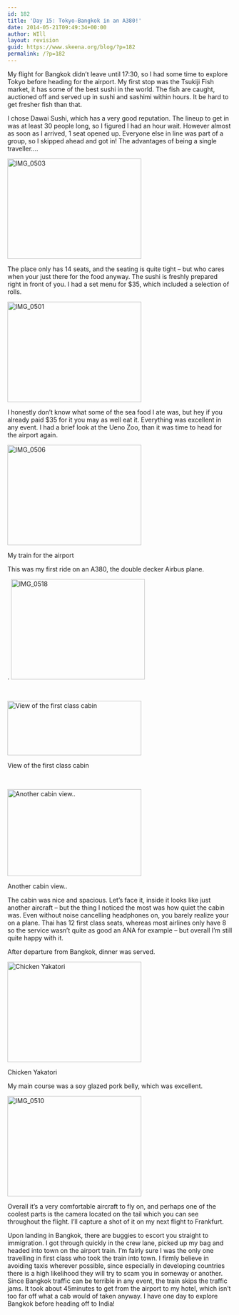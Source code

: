 ```yaml
---
id: 182
title: 'Day 15: Tokyo-Bangkok in an A380!'
date: 2014-05-21T09:49:34+00:00
author: WIll
layout: revision
guid: https://www.skeena.org/blog/?p=182
permalink: /?p=182
---
```

My flight for Bangkok didn&#8217;t leave until 17:30, so I had some time to explore Tokyo before heading for the airport. My first stop was the Tsukiji Fish market, it has some of the best sushi in the world. The fish are caught, auctioned off and served up in sushi and sashimi within hours. It be hard to get fresher fish than that.

I chose Dawai Sushi, which has a very good reputation. The lineup to get in was at least 30 people long, so I figured I had an hour wait. However almost as soon as I arrived, 1 seat opened up. Everyone else in line was part of a group, so I skipped ahead and got in! The advantages of being a single traveller&#8230;.

[<img loading="lazy" class="alignnone size-medium wp-image-174" src="https://www.skeena.org/blog/wp-content/uploads/2014/05/IMG_0503-300x225.jpg" alt="IMG_0503" width="300" height="225" srcset="https://www.skeena.org/blog/wp-content/uploads/2014/05/IMG_0503-300x225.jpg 300w, https://www.skeena.org/blog/wp-content/uploads/2014/05/IMG_0503-1024x768.jpg 1024w, https://www.skeena.org/blog/wp-content/uploads/2014/05/IMG_0503-500x375.jpg 500w, https://www.skeena.org/blog/wp-content/uploads/2014/05/IMG_0503.jpg 1632w" sizes="(max-width: 300px) 100vw, 300px" />](https://www.skeena.org/blog/wp-content/uploads/2014/05/IMG_0503.jpg)

The place only has 14 seats, and the seating is quite tight &#8211; but who cares when your just there for the food anyway. The sushi is freshly prepared right in front of you. I had a set menu for $35, which included a selection of rolls.

[<img loading="lazy" class="alignnone size-medium wp-image-175" src="https://www.skeena.org/blog/wp-content/uploads/2014/05/IMG_0501-300x225.jpg" alt="IMG_0501" width="300" height="225" srcset="https://www.skeena.org/blog/wp-content/uploads/2014/05/IMG_0501-300x225.jpg 300w, https://www.skeena.org/blog/wp-content/uploads/2014/05/IMG_0501-1024x768.jpg 1024w, https://www.skeena.org/blog/wp-content/uploads/2014/05/IMG_0501-500x375.jpg 500w" sizes="(max-width: 300px) 100vw, 300px" />](https://www.skeena.org/blog/wp-content/uploads/2014/05/IMG_0501.jpg)

I honestly don&#8217;t know what some of the sea food I ate was, but hey if you already paid $35 for it you may as well eat it. Everything was excellent in any event. I had a brief look at the Ueno Zoo, than it was time to head for the airport again.

<div id="attachment_176" style="width: 310px" class="wp-caption alignnone">
  <a href="https://www.skeena.org/blog/wp-content/uploads/2014/05/IMG_0506.jpg"><img aria-describedby="caption-attachment-176" loading="lazy" class="wp-image-176 size-medium" src="https://www.skeena.org/blog/wp-content/uploads/2014/05/IMG_0506-300x225.jpg" alt="IMG_0506" width="300" height="225" srcset="https://www.skeena.org/blog/wp-content/uploads/2014/05/IMG_0506-300x225.jpg 300w, https://www.skeena.org/blog/wp-content/uploads/2014/05/IMG_0506-1024x768.jpg 1024w, https://www.skeena.org/blog/wp-content/uploads/2014/05/IMG_0506-500x375.jpg 500w, https://www.skeena.org/blog/wp-content/uploads/2014/05/IMG_0506.jpg 1632w" sizes="(max-width: 300px) 100vw, 300px" /></a>
  
  <p id="caption-attachment-176" class="wp-caption-text">
    My train for the airport
  </p>
</div>

This was my first ride on an A380, the double decker Airbus plane.

. [<img loading="lazy" class="alignnone size-medium wp-image-177" src="https://www.skeena.org/blog/wp-content/uploads/2014/05/IMG_0518-300x225.jpg" alt="IMG_0518" width="300" height="225" srcset="https://www.skeena.org/blog/wp-content/uploads/2014/05/IMG_0518-300x225.jpg 300w, https://www.skeena.org/blog/wp-content/uploads/2014/05/IMG_0518-1024x768.jpg 1024w, https://www.skeena.org/blog/wp-content/uploads/2014/05/IMG_0518-500x375.jpg 500w, https://www.skeena.org/blog/wp-content/uploads/2014/05/IMG_0518.jpg 1632w" sizes="(max-width: 300px) 100vw, 300px" />](https://www.skeena.org/blog/wp-content/uploads/2014/05/IMG_0518.jpg)

&nbsp;

<div id="attachment_178" style="width: 310px" class="wp-caption alignnone">
  <a href="https://www.skeena.org/blog/wp-content/uploads/2014/05/IMG_0507.jpg"><img aria-describedby="caption-attachment-178" loading="lazy" class="size-medium wp-image-178" src="https://www.skeena.org/blog/wp-content/uploads/2014/05/IMG_0507-300x122.jpg" alt="View of the first class cabin" width="300" height="122" srcset="https://www.skeena.org/blog/wp-content/uploads/2014/05/IMG_0507-300x122.jpg 300w, https://www.skeena.org/blog/wp-content/uploads/2014/05/IMG_0507-1024x417.jpg 1024w, https://www.skeena.org/blog/wp-content/uploads/2014/05/IMG_0507-500x203.jpg 500w" sizes="(max-width: 300px) 100vw, 300px" /></a>
  
  <p id="caption-attachment-178" class="wp-caption-text">
    View of the first class cabin
  </p>
</div>

&nbsp;

<div id="attachment_179" style="width: 310px" class="wp-caption alignnone">
  <a href="https://www.skeena.org/blog/wp-content/uploads/2014/05/IMG_0508.jpg"><img aria-describedby="caption-attachment-179" loading="lazy" class="size-medium wp-image-179" src="https://www.skeena.org/blog/wp-content/uploads/2014/05/IMG_0508-300x195.jpg" alt="Another cabin view.." width="300" height="195" srcset="https://www.skeena.org/blog/wp-content/uploads/2014/05/IMG_0508-300x195.jpg 300w, https://www.skeena.org/blog/wp-content/uploads/2014/05/IMG_0508-1024x668.jpg 1024w, https://www.skeena.org/blog/wp-content/uploads/2014/05/IMG_0508-500x326.jpg 500w, https://www.skeena.org/blog/wp-content/uploads/2014/05/IMG_0508.jpg 1917w" sizes="(max-width: 300px) 100vw, 300px" /></a>
  
  <p id="caption-attachment-179" class="wp-caption-text">
    Another cabin view..
  </p>
</div>

The cabin was nice and spacious. Let&#8217;s face it, inside it looks like just another aircraft &#8211; but the thing I noticed the most was how quiet the cabin was. Even without noise cancelling headphones on, you barely realize your on a plane. Thai has 12 first class seats, whereas most airlines only have 8 so the service wasn&#8217;t quite as good an ANA for example &#8211; but overall I&#8217;m still quite happy with it.

After departure from Bangkok, dinner was served.

<div id="attachment_180" style="width: 310px" class="wp-caption alignnone">
  <a href="https://www.skeena.org/blog/wp-content/uploads/2014/05/IMG_0509.jpg"><img aria-describedby="caption-attachment-180" loading="lazy" class="size-medium wp-image-180" src="https://www.skeena.org/blog/wp-content/uploads/2014/05/IMG_0509-300x225.jpg" alt="Chicken Yakatori" width="300" height="225" srcset="https://www.skeena.org/blog/wp-content/uploads/2014/05/IMG_0509-300x225.jpg 300w, https://www.skeena.org/blog/wp-content/uploads/2014/05/IMG_0509-1024x768.jpg 1024w, https://www.skeena.org/blog/wp-content/uploads/2014/05/IMG_0509-500x375.jpg 500w" sizes="(max-width: 300px) 100vw, 300px" /></a>
  
  <p id="caption-attachment-180" class="wp-caption-text">
    Chicken Yakatori
  </p>
</div>

My main course was a soy glazed pork belly, which was excellent.

[<img loading="lazy" class="alignnone size-medium wp-image-181" src="https://www.skeena.org/blog/wp-content/uploads/2014/05/IMG_0510-300x225.jpg" alt="IMG_0510" width="300" height="225" srcset="https://www.skeena.org/blog/wp-content/uploads/2014/05/IMG_0510-300x225.jpg 300w, https://www.skeena.org/blog/wp-content/uploads/2014/05/IMG_0510-1024x768.jpg 1024w, https://www.skeena.org/blog/wp-content/uploads/2014/05/IMG_0510-500x375.jpg 500w" sizes="(max-width: 300px) 100vw, 300px" />](https://www.skeena.org/blog/wp-content/uploads/2014/05/IMG_0510.jpg)

Overall it&#8217;s a very comfortable aircraft to fly on, and perhaps one of the coolest parts is the camera located on the tail which you can see throughout the flight. I&#8217;ll capture a shot of it on my next flight to Frankfurt.

Upon landing in Bangkok, there are buggies to escort you straight to immigration. I got through quickly in the crew lane, picked up my bag and headed into town on the airport train. I&#8217;m fairly sure I was the only one travelling in first class who took the train into town. I firmly believe in avoiding taxis wherever possible, since especially in developing countries there is a high likelihood they will try to scam you in someway or another. Since Bangkok traffic can be terrible in any event, the train skips the traffic jams. It took about 45minutes to get from the airport to my hotel, which isn&#8217;t too far off what a cab would of taken anyway. I have one day to explore Bangkok before heading off to India!

&nbsp;